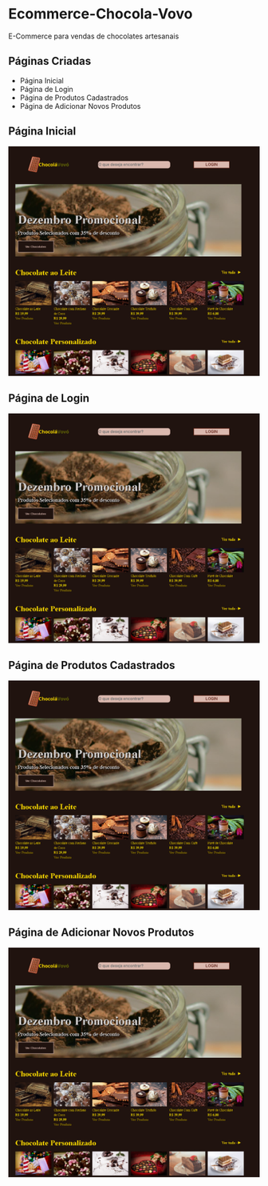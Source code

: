 # Ecommerce-Chocola-Vovo
 E-Commerce para vendas de chocolates artesanais

 ## Páginas Criadas

 - Página Inicial
 - Página de Login
 - Página de Produtos Cadastrados
 - Página de Adicionar Novos Produtos

 ## Página Inicial
![Currículo no Computador](imagem1.png)

 ## Página de Login
![Currículo no Computador](imagem1.png)

 ## Página de Produtos Cadastrados
![Currículo no Computador](imagem1.png)

 ## Página de Adicionar Novos Produtos
![Currículo no Computador](imagem1.png)
